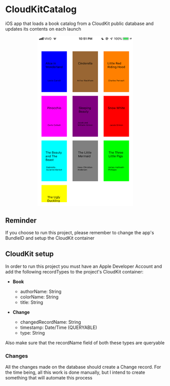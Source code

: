 # CloudKitCatalog
iOS app that loads a book catalog from a CloudKit public database and updates its contents on each launch

<p align="center">
    <img src="/screenshot.PNG" width="300">
<p/>

## Reminder
If you choose to run this project, please remember to change the app's BundleID and setup the CloudKit container


## CloudKit setup
In order to run this project you must have an Apple Developer Account and add the following recordTypes to the project's CloudKit container:

- **Book**
    - authorName: String
    - colorName: String
    - title: String

- **Change**
    - changedRecordName: String
    - timestamp: Date/Time (QUERYABLE)
    - type: String
    
Also make sure that the recordName field of both these types are queryable

### Changes
All the changes made on the database should create a Change record. For the time being, all this work is done manually, but I intend to create something that will automate this process
